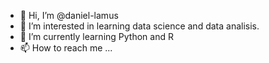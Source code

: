 - 👋 Hi, I’m @daniel-lamus
- 👀 I’m interested in learning data science and data analisis.
- 🌱 I’m currently learning Python and R
- 📫 How to reach me ...

<!---
daniel-lamus/daniel-lamus is a ✨ special ✨ repository because its `README.md` (this file) appears on your GitHub profile.
You can click the Preview link to take a look at your changes.
--->
